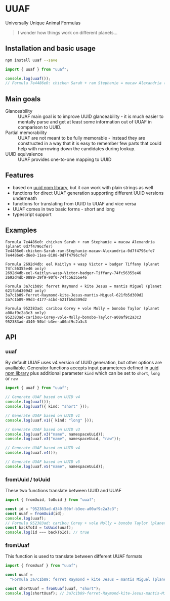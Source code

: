 # UUAF

Universally Unique Animal Formulas

> I wonder how things work on different planets...

## Installation and basic usage

```sh
npm install uuaf --save
```

```typescript
import { uuaf } from "uuaf";

console.log(uuaf());
// Formula 7e4486e0: chicken Sarah + ram Stephanie = macaw Alexandria (planet 0d7f4796cfe7 only)
```

## Main goals

<dl>
  <dt>Glanceability</dt>
  <dd>UUAF main goal is to improve UUID glanceability - it is much easier to mentally parse and get at least some information out of UUAF in comparison to UUID.</dd>
  <dt>Partial memorability</dt>
  <dd>UUAF are not meant to be fully memorable - instead they are constructed in a way that it is easy to remember few parts that could help with narrowing down the candidates during lookup. </dd>
   <dt>UUID equivalence</dt>
  <dd>UUAF provides one-to-one mapping to UUID</dd>
</dl>

## Features

- based on [uuid npm library](https://www.npmjs.com/package/uuid), but it can work with plain strings as well
- functions for direct UUAF generation supporting different UUID versions underneath
- functions for translating from UUID to UUAF and vice versa
- UUAF comes in two basic forms - short and long
- typescript support

## Examples

```
Formula 7e4486e0: chicken Sarah + ram Stephanie = macaw Alexandria (planet 0d7f4796cfe7)
7e4486e0-chicken-Sarah-ram-Stephanie-macaw-Alexandria-0d7f4796cfe7
7e4486e0-d6e0-11ea-8108-0d7f4796cfe7
```

```
Formula 2692d4db: eel Kaitlyn + wasp Victor = badger Tiffany (planet 74fc56355e46 only)
2692d4db-eel-Kaitlyn-wasp-Victor-badger-Tiffany-74fc56355e46
2692d4db-0889-39f9-90f0-74fc56355e46
```

```
Formula 3a7c1b89: ferret Raymond + kite Jesus = mantis Miguel (planet 621fb5d309d2 only)
3a7c1b89-ferret-Raymond-kite-Jesus-mantis-Miguel-621fb5d309d2
3a7c1b89-99d3-4177-a1bd-621fb5d309d2
```

```
Formula 952383ad: caribou Corey + vole Molly = bonobo Taylor (planet a00af9c2a3c3 only)
952383ad-caribou-Corey-vole-Molly-bonobo-Taylor-a00af9c2a3c3
952383ad-d340-50bf-b3ee-a00af9c2a3c3
```

## API

### uuaf

By default UUAF uses v4 version of UUID generation, but other options are availiable. Generator functions accepts input parameteres defined in [uuid npm library](https://www.npmjs.com/package/uuid) plus additional parameter `kind` which can be set to `short`, `long` or `raw`

```typescript
import { uuaf } from "uuaf";

// Generate UUAF based on UUID v4
console.log(uuaf());
console.log(uuaf({ kind: "short" }));

// Generate UUAF based on UUID v1
console.log(uuaf.v1({ kind: "long" }));

// Generate UUAF based on UUID v3
console.log(uuaf.v3("name", namespaceUuid));
console.log(uuaf.v3("name", namespaceUuid, "raw"));

// Generate UUAF based on UUID v4
console.log(uuaf.v4());

// Generate UUAF based on UUID v5
console.log(uuaf.v5("name", namespaceUuid));
```

### fromUuid / toUuid

These two functions translate between UUID and UUAF

```typescript
import { fromUuid, toUuid } from "uuaf";

const id = "952383ad-d340-50bf-b3ee-a00af9c2a3c3";
const uuaf = fromUuid(id);
console.log(uuaf);
// Formula 952383ad: caribou Corey + vole Molly = bonobo Taylor (planet a00af9c2a3c only)
const backToId = toUuid(uuaf);
console.log(id === backToId); // true
```

### fromUuaf

This function is used to translate between different UUAF formats

```typescript
import { fromUuaf } from "uuaf";

const uuaf =
  "Formula 3a7c1b89: ferret Raymond + kite Jesus = mantis Miguel (planet 621fb5d309d2 only)";

const shortUuaf = fromUuaf(uuaf, "short");
console.log(shortUuaf); // 3a7c1b89-ferret-Raymond-kite-Jesus-mantis-Miguel-621fb5d309d2
```
